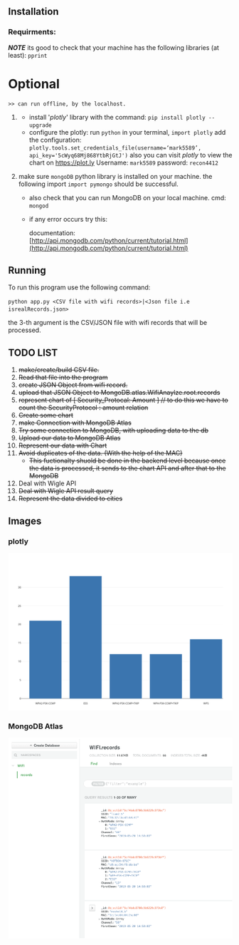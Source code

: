 

## Installation

### Requirments:
***NOTE*** its good to check that your machine has the following libraries (at least):  `pprint`

# Optional
    >> can run offline, by the localhost.
1.  * install '*plotly*' library with the command:
        `pip install plotly --upgrade`
    * configure the plotly: run `python` in your terminal, `import plotly`
        add the configuration: 
        `plotly.tools.set_credentials_file(username=‘mark5589’, api_key='5cWyq68Mj868YtbRjGtJ')`
        also you can visit *plotly* to view the chart on https://plot.ly 
        Username: `mark5589`
        password: `recon4412`

2. make sure `mongoDB` python library is installed on your machine. the following import  `import pymongo` should be successful.

   * also check that you can run MongoDB on your local machine.	 cmd: `mongod`

   * if  any error occurs try this:

     documentation: [http://api.mongodb.com/python/current/tutorial.html](http://api.mongodb.com/python/current/tutorial.html)



## Running

To run this program use the following command:

`python app.py <CSV file with wifi records>|<Json file i.e isrealRecords.json>`

the 3-th argument is the CSV/JSON file with wifi records that will be processed.





## TODO LIST

1. ~~make/create/build CSV file.~~
2. ~~Read that file into the program~~
3. ~~create JSON Object from wifi record.~~
4. ~~upload that JSON Object to MongoDB.atlas.WifiAnaylze.root.records~~
5. ~~represent chart of [ Security_Protocal: Amount ] // to do this we have to count the SecurityProtocol : amount relation~~
6. ~~Create some chart~~
7. ~~make Connection with MongoDB Atlas~~
8. ~~Try some connection to MongoDB, with uploading data to the db~~
9. ~~Upload our data to MongoDB Atlas~~
10. ~~Represent our data with Chart~~
11. ~~Avoid duplicates of the data. (With the help of the MAC)~~
    * ~~This fuctionalty shuold be done in the backend level because once the data is processed, it sends to the chart API and after that to the MongoDB~~
12. Deal with Wigle API
13. ~~Deal with Wigle API result query~~
14. ~~Represent the data divided to cities~~



## Images

### plotly

![alt text](https://github.com/Mark5589/WifiAnalyze/blob/master/image/chart.png)

### MongoDB Atlas



![MongoAtlas](https://github.com/Mark5589/WifiAnalyze/blob/master/image/MongoAtlas.png)

